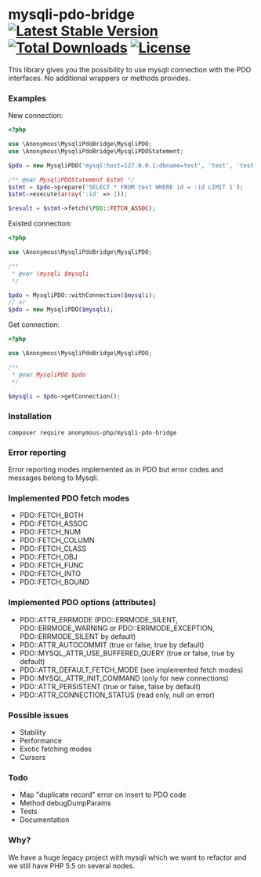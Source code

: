 # mysqli-pdo-bridge [![Latest Stable Version](https://poser.pugx.org/anonymous-php/mysqli-pdo-bridge/v/stable)](https://packagist.org/packages/anonymous-php/mysqli-pdo-bridge) [![Total Downloads](https://poser.pugx.org/anonymous-php/mysqli-pdo-bridge/downloads)](https://packagist.org/packages/anonymous-php/mysqli-pdo-bridge?format=flat) [![License](https://poser.pugx.org/anonymous-php/mysqli-pdo-bridge/license)](https://packagist.org/packages/anonymous-php/mysqli-pdo-bridge)

This library gives you the possibility to use mysqli connection with the PDO interfaces. No additional wrappers or methods provides.

### Examples

New connection:
 
```php
<?php

use \Anonymous\MysqliPdoBridge\MysqliPDO;
use \Anonymous\MysqliPdoBridge\MysqliPDOStatement;

$pdo = new MysqliPDO('mysql:host=127.0.0.1;dbname=test', 'test', 'test');

/** @var MysqliPDOStatement $stmt */ 
$stmt = $pdo->prepare('SELECT * FROM test WHERE id = :id LIMIT 1');
$stmt->execute(array(':id' => 1));

$result = $stmt->fetch(\PDO::FETCH_ASSOC);
```

Existed connection:

```php
<?php

use \Anonymous\MysqliPdoBridge\MysqliPDO;

/**
 * @var \mysqli $mysqli
 */

$pdo = MysqliPDO::withConnection($mysqli);
// or
$pdo = new MysqliPDO($mysqli);
```

Get connection:

```php
<?php

use \Anonymous\MysqliPdoBridge\MysqliPDO;

/**
 * @var MysqliPDO $pdo
 */

$mysqli = $pdo->getConnection();
```

### Installation

```
composer require anonymous-php/mysqli-pdo-bridge  
```

### Error reporting

Error reporting modes implemented as in PDO but error codes and messages belong to Mysqli.

### Implemented PDO fetch modes

* PDO::FETCH_BOTH
* PDO::FETCH_ASSOC
* PDO::FETCH_NUM
* PDO::FETCH_COLUMN
* PDO::FETCH_CLASS
* PDO::FETCH_OBJ
* PDO::FETCH_FUNC
* PDO::FETCH_INTO
* PDO::FETCH_BOUND

### Implemented PDO options (attributes)

* PDO::ATTR_ERRMODE (PDO::ERRMODE_SILENT, PDO::ERRMODE_WARNING or PDO::ERRMODE_EXCEPTION, PDO::ERRMODE_SILENT by default)
* PDO::ATTR_AUTOCOMMIT (true or false, true by default)
* PDO::MYSQL_ATTR_USE_BUFFERED_QUERY (true or false, true by default)
* PDO::ATTR_DEFAULT_FETCH_MODE (see implemented fetch modes)
* PDO::MYSQL_ATTR_INIT_COMMAND (only for new connections)
* PDO::ATTR_PERSISTENT (true or false, false by default)
* PDO::ATTR_CONNECTION_STATUS (read only, null on error)

### Possible issues

* Stability
* Performance
* Exotic fetching modes
* Cursors

### Todo

* Map "duplicate record" error on insert to PDO code
* Method debugDumpParams
* Tests
* Documentation

### Why?

We have a huge legacy project with mysqli which we want to refactor and we still have PHP 5.5 on several nodes.
